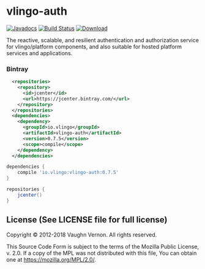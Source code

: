 # vlingo-auth

[![Javadocs](http://javadoc.io/badge/io.vlingo/vlingo-auth.svg?color=brightgreen)](http://javadoc.io/doc/io.vlingo/vlingo-auth) [![Build Status](https://travis-ci.org/vlingo/vlingo-auth.svg?branch=master)](https://travis-ci.org/vlingo/vlingo-auth) [ ![Download](https://api.bintray.com/packages/vlingo/vlingo-platform-java/vlingo-auth/images/download.svg) ](https://bintray.com/vlingo/vlingo-platform-java/vlingo-auth/_latestVersion)

The reactive, scalable, and resilient authentication and authorization service for vlingo/platform components, and also suitable for hosted platform services and applications.

### Bintray

```xml
  <repositories>
    <repository>
      <id>jcenter</id>
      <url>https://jcenter.bintray.com/</url>
    </repository>
  </repositories>
  <dependencies>
    <dependency>
      <groupId>io.vlingo</groupId>
      <artifactId>vlingo-auth</artifactId>
      <version>0.7.5</version>
      <scope>compile</scope>
    </dependency>
  </dependencies>
```

```gradle
dependencies {
    compile 'io.vlingo:vlingo-auth:0.7.5'
}

repositories {
    jcenter()
}
```

License (See LICENSE file for full license)
-------------------------------------------
Copyright © 2012-2018 Vaughn Vernon. All rights reserved.

This Source Code Form is subject to the terms of the
Mozilla Public License, v. 2.0. If a copy of the MPL
was not distributed with this file, You can obtain
one at https://mozilla.org/MPL/2.0/.
